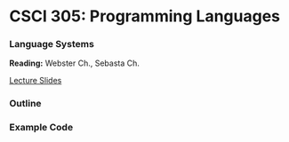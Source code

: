 # CSCI 305: Programming Languages

### Language Systems

**Reading:** Webster Ch., Sebasta Ch.

[Lecture Slides](slides/Lecture.pdf)

### Outline

### Example Code
